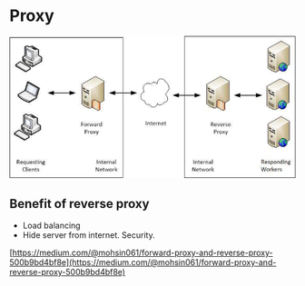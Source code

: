 # Proxy

![](../.gitbook/assets/image%20%2849%29.png)

## Benefit of reverse proxy

* Load balancing
* Hide server from internet. Security.

[https://medium.com/@mohsin061/forward-proxy-and-reverse-proxy-500b9bd4bf8e](https://medium.com/@mohsin061/forward-proxy-and-reverse-proxy-500b9bd4bf8e)

